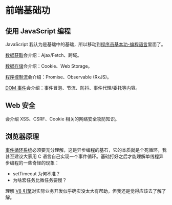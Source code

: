 # 前端基础功

## 使用 JavaScript 编程
JavaScript 我认为是基础中的基础，所以移动到[程序员基本功-编程语言](/programmer/language/javascript)里面了。

[数据获取](./data-fetch)会介绍：Ajax/Fetch、跨域。

[数据存储](./data-store)会介绍：Cookie、Web Storage。

[程序控制流](./control-flow)会介绍：Promise、Observable (RxJS)。

[DOM 事件](./dom-event)会介绍：事件冒泡、节流、防抖、事件代理/委托等内容。

## Web 安全
会介绍 XSS、CSRF、Cookie 相关的网络安全攻防知识。

## 浏览器原理
[事件循环系统](./event-loop)必须要充分理解，这是异步编程的基石，它的本质就是个死循环，我甚至建议大家用 C 语言自己实现一个事件循环。基础打好之后才能理解单线程异步编程的一些奇怪的现象：
- setTimeout 为何不准？
- 为啥宏任务比微任务要慢？

理解 [V8 引擎](./v8-engine)对实际业务开发似乎确实没太大有帮助，但我还是觉得应该去了解了解。
